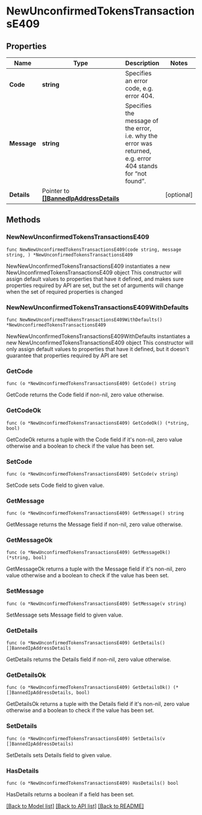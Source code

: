 # NewUnconfirmedTokensTransactionsE409

## Properties

Name | Type | Description | Notes
------------ | ------------- | ------------- | -------------
**Code** | **string** | Specifies an error code, e.g. error 404. | 
**Message** | **string** | Specifies the message of the error, i.e. why the error was returned, e.g. error 404 stands for “not found”. | 
**Details** | Pointer to [**[]BannedIpAddressDetails**](BannedIpAddressDetails.md) |  | [optional] 

## Methods

### NewNewUnconfirmedTokensTransactionsE409

`func NewNewUnconfirmedTokensTransactionsE409(code string, message string, ) *NewUnconfirmedTokensTransactionsE409`

NewNewUnconfirmedTokensTransactionsE409 instantiates a new NewUnconfirmedTokensTransactionsE409 object
This constructor will assign default values to properties that have it defined,
and makes sure properties required by API are set, but the set of arguments
will change when the set of required properties is changed

### NewNewUnconfirmedTokensTransactionsE409WithDefaults

`func NewNewUnconfirmedTokensTransactionsE409WithDefaults() *NewUnconfirmedTokensTransactionsE409`

NewNewUnconfirmedTokensTransactionsE409WithDefaults instantiates a new NewUnconfirmedTokensTransactionsE409 object
This constructor will only assign default values to properties that have it defined,
but it doesn't guarantee that properties required by API are set

### GetCode

`func (o *NewUnconfirmedTokensTransactionsE409) GetCode() string`

GetCode returns the Code field if non-nil, zero value otherwise.

### GetCodeOk

`func (o *NewUnconfirmedTokensTransactionsE409) GetCodeOk() (*string, bool)`

GetCodeOk returns a tuple with the Code field if it's non-nil, zero value otherwise
and a boolean to check if the value has been set.

### SetCode

`func (o *NewUnconfirmedTokensTransactionsE409) SetCode(v string)`

SetCode sets Code field to given value.


### GetMessage

`func (o *NewUnconfirmedTokensTransactionsE409) GetMessage() string`

GetMessage returns the Message field if non-nil, zero value otherwise.

### GetMessageOk

`func (o *NewUnconfirmedTokensTransactionsE409) GetMessageOk() (*string, bool)`

GetMessageOk returns a tuple with the Message field if it's non-nil, zero value otherwise
and a boolean to check if the value has been set.

### SetMessage

`func (o *NewUnconfirmedTokensTransactionsE409) SetMessage(v string)`

SetMessage sets Message field to given value.


### GetDetails

`func (o *NewUnconfirmedTokensTransactionsE409) GetDetails() []BannedIpAddressDetails`

GetDetails returns the Details field if non-nil, zero value otherwise.

### GetDetailsOk

`func (o *NewUnconfirmedTokensTransactionsE409) GetDetailsOk() (*[]BannedIpAddressDetails, bool)`

GetDetailsOk returns a tuple with the Details field if it's non-nil, zero value otherwise
and a boolean to check if the value has been set.

### SetDetails

`func (o *NewUnconfirmedTokensTransactionsE409) SetDetails(v []BannedIpAddressDetails)`

SetDetails sets Details field to given value.

### HasDetails

`func (o *NewUnconfirmedTokensTransactionsE409) HasDetails() bool`

HasDetails returns a boolean if a field has been set.


[[Back to Model list]](../README.md#documentation-for-models) [[Back to API list]](../README.md#documentation-for-api-endpoints) [[Back to README]](../README.md)


